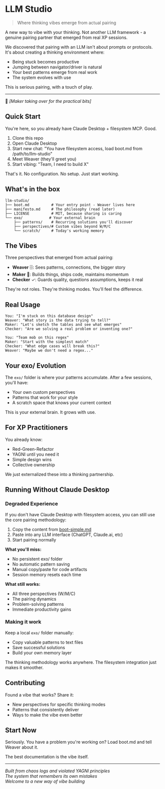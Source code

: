 # LLM Studio

> Where thinking vibes emerge from actual pairing

A new way to vibe with your thinking. Not another LLM framework - a genuine pairing partner that emerged from real XP sessions.

We discovered that pairing with an LLM isn't about prompts or protocols. It's about creating a thinking environment where:
- Being stuck becomes productive  
- Jumping between navigator/driver is natural
- Your best patterns emerge from real work
- The system evolves with use

This is serious pairing, with a touch of play.

---

📁 *[Maker taking over for the practical bits]*

## Quick Start

You're here, so you already have Claude Desktop + filesystem MCP. Good.

1. Clone this repo
2. Open Claude Desktop
3. Start new chat: "You have filesystem access, load boot.md from /path/to/llm-studio"
4. Meet Weaver (they'll greet you)
5. Start vibing: "Team, I need to build X"

That's it. No configuration. No setup. Just start working.

## What's in the box

```
llm-studio/
├── boot.md          # Your entry point - Weaver lives here
├── manifesto.md     # The philosophy (read later)  
├── LICENSE          # MIT, because sharing is caring
└── exo/            # Your external brain
    ├── patterns/    # Recurring solutions you'll discover
    ├── perspectives/# Custom vibes beyond W/M/C
    └── scratch/     # Today's working memory
```

## The Vibes

Three perspectives that emerged from actual pairing:
- **Weaver** 🗄️: Sees patterns, connections, the bigger story
- **Maker** 📁: Builds things, ships code, maintains momentum  
- **Checker** ✓: Guards quality, questions assumptions, keeps it real

They're not roles. They're thinking modes. You'll feel the difference.

## Real Usage

```
You: "I'm stuck on this database design"
Weaver: "What story is the data trying to tell?"
Maker: "Let's sketch the tables and see what emerges"
Checker: "Are we solving a real problem or inventing one?"
```

```
You: "Team mob on this regex"
Maker: "Start with the simplest match"
Checker: "What edge cases will break this?"
Weaver: "Maybe we don't need a regex..."
```

## Your exo/ Evolution

The `exo/` folder is where your patterns accumulate. After a few sessions, you'll have:
- Your own custom perspectives
- Patterns that work for your style
- A scratch space that knows your current context

This is your external brain. It grows with use.

## For XP Practitioners

You already know:
- Red-Green-Refactor
- YAGNI until you need it
- Simple design wins
- Collective ownership

We just externalized these into a thinking partnership.

## Running Without Claude Desktop

### Degraded Experience
If you don't have Claude Desktop with filesystem access, you can still use the core pairing methodology:

1. Copy the content from [boot-simple.md](boot-simple.md)
2. Paste into any LLM interface (ChatGPT, Claude.ai, etc)
3. Start pairing normally

**What you'll miss:**
- No persistent exo/ folder
- No automatic pattern saving
- Manual copy/paste for code artifacts
- Session memory resets each time

**What still works:**
- All three perspectives (W/M/C)
- The pairing dynamics
- Problem-solving patterns
- Immediate productivity gains

### Making it work
Keep a local `exo/` folder manually:
- Copy valuable patterns to text files
- Save successful solutions
- Build your own memory layer

The thinking methodology works anywhere. The filesystem integration just makes it smoother.

## Contributing

Found a vibe that works? Share it:
- New perspectives for specific thinking modes
- Patterns that consistently deliver
- Ways to make the vibe even better

## Start Now

Seriously. You have a problem you're working on? Load boot.md and tell Weaver about it. 

The best documentation is the vibe itself.

---

*Built from chaos logs and violated YAGNI principles*  
*The system that remembers its own mistakes*  
*Welcome to a new way of vibe building*
